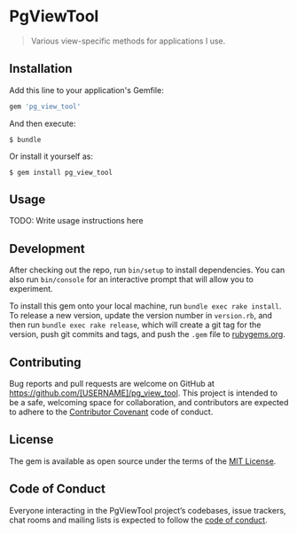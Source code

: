 # PgViewTool

> Various view-specific methods for applications I use.

## Installation

Add this line to your application's Gemfile:

```ruby
gem 'pg_view_tool'
```

And then execute:

    $ bundle

Or install it yourself as:

    $ gem install pg_view_tool

## Usage

TODO: Write usage instructions here

## Development

After checking out the repo, run `bin/setup` to install dependencies. You can also run `bin/console` for an interactive prompt that will allow you to experiment.

To install this gem onto your local machine, run `bundle exec rake install`. To release a new version, update the version number in `version.rb`, and then run `bundle exec rake release`, which will create a git tag for the version, push git commits and tags, and push the `.gem` file to [rubygems.org](https://rubygems.org).

## Contributing

Bug reports and pull requests are welcome on GitHub at https://github.com/[USERNAME]/pg_view_tool. This project is intended to be a safe, welcoming space for collaboration, and contributors are expected to adhere to the [Contributor Covenant](http://contributor-covenant.org) code of conduct.

## License

The gem is available as open source under the terms of the [MIT License](https://opensource.org/licenses/MIT).

## Code of Conduct

Everyone interacting in the PgViewTool project’s codebases, issue trackers, chat rooms and mailing lists is expected to follow the [code of conduct](https://github.com/[USERNAME]/pg_view_tool/blob/master/CODE_OF_CONDUCT.md).
